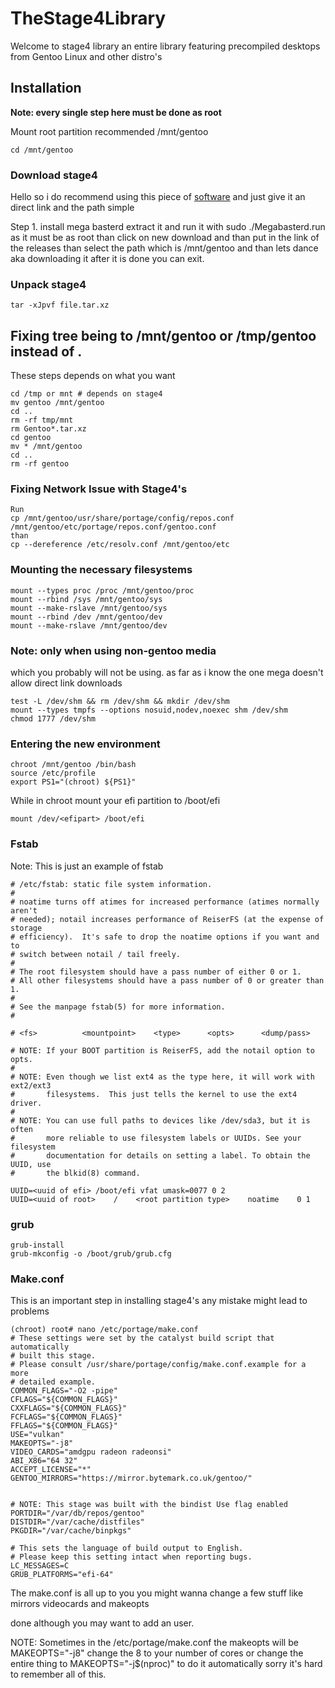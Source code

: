 # TheStage4Library
Welcome to stage4 library an entire library featuring precompiled desktops from Gentoo Linux and other distro's


## Installation

**Note: every single step here must be done as root**

Mount root partition recommended /mnt/gentoo
```
cd /mnt/gentoo
```


### Download stage4
Hello so i do recommend using this piece of [software](https://github.com/tonikelope/megabasterd)
and just give it an direct link and the path simple

Step 1. install mega basterd extract it and run it with sudo ./Megabasterd.run as it must be as root than click on new download and than put in the link of the releases than select the path which is /mnt/gentoo and than lets dance aka downloading it after it is done you can exit.

### Unpack stage4
```
tar -xJpvf file.tar.xz 
```
## Fixing tree being to /mnt/gentoo or /tmp/gentoo instead of .
These steps depends on what you want
```
cd /tmp or mnt # depends on stage4
mv gentoo /mnt/gentoo
cd ..
rm -rf tmp/mnt
rm Gentoo*.tar.xz
cd gentoo
mv * /mnt/gentoo
cd ..
rm -rf gentoo
```

### Fixing Network Issue with Stage4's
```
Run 
cp /mnt/gentoo/usr/share/portage/config/repos.conf /mnt/gentoo/etc/portage/repos.conf/gentoo.conf
than
cp --dereference /etc/resolv.conf /mnt/gentoo/etc
```

### Mounting the necessary filesystems
```
mount --types proc /proc /mnt/gentoo/proc
mount --rbind /sys /mnt/gentoo/sys
mount --make-rslave /mnt/gentoo/sys
mount --rbind /dev /mnt/gentoo/dev
mount --make-rslave /mnt/gentoo/dev
```

### Note: only when using non-gentoo media
which you probably will not be using. as far as i know the one mega doesn't allow direct link downloads
```
test -L /dev/shm && rm /dev/shm && mkdir /dev/shm
mount --types tmpfs --options nosuid,nodev,noexec shm /dev/shm
chmod 1777 /dev/shm
```

### Entering the new environment
```
chroot /mnt/gentoo /bin/bash
source /etc/profile
export PS1="(chroot) ${PS1}"
```

While in chroot mount your efi partition to /boot/efi
```
mount /dev/<efipart> /boot/efi
```

### Fstab
Note: This is just an example of fstab
```
# /etc/fstab: static file system information.
#
# noatime turns off atimes for increased performance (atimes normally aren't 
# needed); notail increases performance of ReiserFS (at the expense of storage 
# efficiency).  It's safe to drop the noatime options if you want and to 
# switch between notail / tail freely.
#
# The root filesystem should have a pass number of either 0 or 1.
# All other filesystems should have a pass number of 0 or greater than 1.
#
# See the manpage fstab(5) for more information.
#

# <fs>			<mountpoint>	<type>		<opts>		<dump/pass>

# NOTE: If your BOOT partition is ReiserFS, add the notail option to opts.
#
# NOTE: Even though we list ext4 as the type here, it will work with ext2/ext3
#       filesystems.  This just tells the kernel to use the ext4 driver.
#
# NOTE: You can use full paths to devices like /dev/sda3, but it is often
#       more reliable to use filesystem labels or UUIDs. See your filesystem
#       documentation for details on setting a label. To obtain the UUID, use
#       the blkid(8) command.

UUID=<uuid of efi> /boot/efi vfat umask=0077 0 2
UUID=<uuid of root>    /    <root partition type>    noatime    0 1
```

### grub
```
grub-install
grub-mkconfig -o /boot/grub/grub.cfg
```

### Make.conf
This is an important step in installing stage4's any mistake might lead to problems
```
(chroot) root# nano /etc/portage/make.conf
# These settings were set by the catalyst build script that automatically
# built this stage.
# Please consult /usr/share/portage/config/make.conf.example for a more
# detailed example.
COMMON_FLAGS="-O2 -pipe"
CFLAGS="${COMMON_FLAGS}"
CXXFLAGS="${COMMON_FLAGS}"
FCFLAGS="${COMMON_FLAGS}"
FFLAGS="${COMMON_FLAGS}"
USE="vulkan"
MAKEOPTS="-j8"
VIDEO_CARDS="amdgpu radeon radeonsi"
ABI_X86="64 32"
ACCEPT_LICENSE="*"
GENTOO_MIRRORS="https://mirror.bytemark.co.uk/gentoo/"


# NOTE: This stage was built with the bindist Use flag enabled
PORTDIR="/var/db/repos/gentoo"
DISTDIR="/var/cache/distfiles"
PKGDIR="/var/cache/binpkgs"

# This sets the language of build output to English.
# Please keep this setting intact when reporting bugs.
LC_MESSAGES=C
GRUB_PLATFORMS="efi-64"
```
The make.conf is all up to you you might wanna change a few stuff like mirrors videocards and makeopts

done although you may want to add an user.

NOTE:
Sometimes in the /etc/portage/make.conf the makeopts will be MAKEOPTS="-j8" change the 8 to your number of cores or change the entire thing to MAKEOPTS="-j$(nproc)" to do it automatically sorry it's hard to remember all of this.

